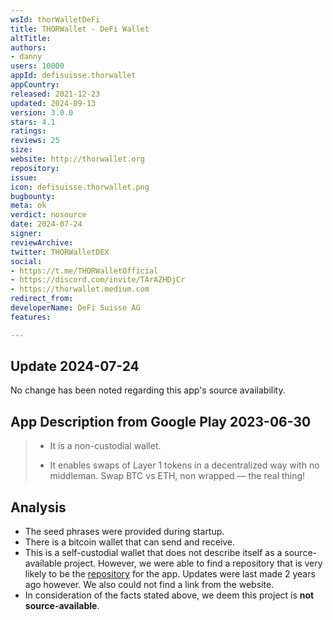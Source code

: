 ```yaml
---
wsId: thorWalletDeFi
title: THORWallet - DeFi Wallet
altTitle: 
authors:
- danny
users: 10000
appId: defisuisse.thorwallet
appCountry: 
released: 2021-12-23
updated: 2024-09-13
version: 3.0.0
stars: 4.1
ratings: 
reviews: 25
size: 
website: http://thorwallet.org
repository: 
issue: 
icon: defisuisse.thorwallet.png
bugbounty: 
meta: ok
verdict: nosource
date: 2024-07-24
signer: 
reviewArchive: 
twitter: THORWalletDEX
social:
- https://t.me/THORWalletOfficial
- https://discord.com/invite/TArAZHDjCr
- https://thorwallet.medium.com
redirect_from: 
developerName: DeFi Suisse AG
features: 

---
```


## Update 2024-07-24

No change has been noted regarding this app's source availability.

## App Description from Google Play 2023-06-30

> - It is a non-custodial wallet.
>
> - It enables swaps of Layer 1 tokens in a decentralized way with no middleman. Swap BTC vs ETH, non wrapped — the real thing!

## Analysis

- The seed phrases were provided during startup.
- There is a bitcoin wallet that can send and receive.
- This is a self-custodial wallet that does not describe itself as a source-available project. However, we were able to find a repository that is very likely to be the [repository](https://github.com/chj-damon/thorwallet-react-native) for the app. Updates were last made 2 years ago however. We also could not find a link from the website.
- In consideration of the facts stated above, we deem this project is **not source-available**.
